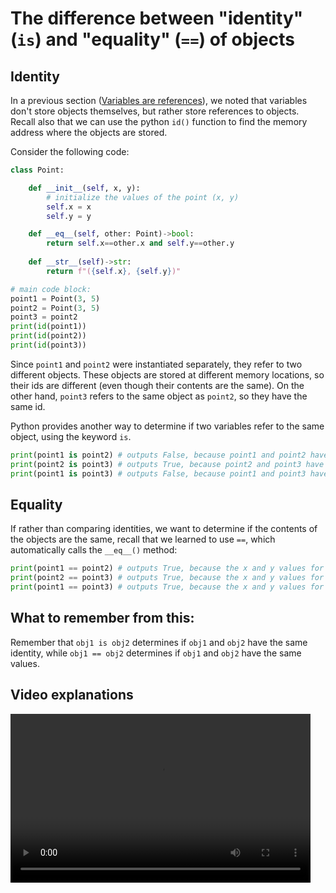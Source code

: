 # The difference between "identity" (`is`) and "equality" (`==`) of objects

## Identity
In a previous section ([Variables are references](variables_are_references.md)), we noted that variables don't store objects themselves, but rather store references to objects. Recall also that we can use the python `id()` function to find the memory address where the objects are stored.

Consider the following code:
```python
class Point:

    def __init__(self, x, y):
        # initialize the values of the point (x, y)
        self.x = x
        self.y = y

    def __eq__(self, other: Point)->bool:
        return self.x==other.x and self.y==other.y
    
    def __str__(self)->str:
        return f"({self.x}, {self.y})"

# main code block:
point1 = Point(3, 5)
point2 = Point(3, 5)
point3 = point2
print(id(point1))
print(id(point2))
print(id(point3))
```
Since `point1` and `point2` were instantiated separately, they refer to two different objects. These objects are stored at different memory locations, so their ids are different (even though their contents are the same). On the other hand, `point3` refers to the same object as `point2`, so they have the same id.

Python provides another way to determine if two variables refer to the same object, using the keyword `is`.
```python
print(point1 is point2) # outputs False, because point1 and point2 have different ids (they refer to different objects)
print(point2 is point3) # outputs True, because point2 and point3 have the same ids (they refer to the same object)
print(point1 is point3) # outputs False, because point1 and point3 have different ids (they refer to different objects)
```

## Equality

If rather than comparing identities, we want to determine if the contents of the objects are the same, recall that we learned to use `==`, which automatically calls the `__eq__()` method:
```python
print(point1 == point2) # outputs True, because the x and y values for point1 and point2 are the same.
print(point2 == point3) # outputs True, because the x and y values for point2 and point3 are the same.
print(point1 == point3) # outputs True, because the x and y values for point1 and point3 are the same.
```

## What to remember from this:

Remember that `obj1 is obj2` determines if `obj1` and `obj2` have the same identity, while `obj1 == obj2` determines if `obj1` and `obj2` have the same values.

## Video explanations
<video src="https://cs.du.edu/~ftl/1352/videos/classes2/identity_v_equality.mp4" width="480" height="270" controls></video>

